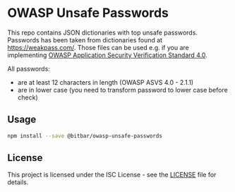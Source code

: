 # OWASP Unsafe Passwords

This repo contains JSON dictionaries with top unsafe passwords. Passwords has been taken from dictionaries found at
https://weakpass.com/. Those files can be used e.g. if you are implementing
[OWASP Application Security Verification Standard 4.0](https://github.com/OWASP/ASVS/raw/master/4.0/OWASP%20Application%20Security%20Verification%20Standard%204.0-en.pdf).

All passwords:

* are at least 12 characters in length (OWASP ASVS 4.0 - 2.1.1)
* are in lower case (you need to transform password to lower case before check)

## Usage

```sh
npm install --save @bitbar/owasp-unsafe-passwords
```

## License

This project is licensed under the ISC License - see the [LICENSE](LICENSE) file for details.
